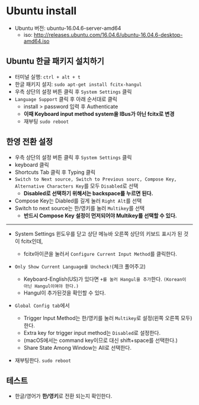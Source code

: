# Ubuntu install

- Ubuntu 버전: ubuntu-16.04.6-server-amd64
  - iso: http://releases.ubuntu.com/16.04.6/ubuntu-16.04.6-desktop-amd64.iso
  
 
## Ubuntu 한글 패키지 설치하기

- 터미널 실행: `ctrl + alt + t`
- 한글 패키지 설지: `sudo apt-get install fcitx-hangul`
- 우측 상단의 설정 버튼 클릭 후 `System Settings` 클릭
- `Language Support` 클릭 후 아래 순서대로 클릭
  - install > password 입력 후 Authenticate
  - **이때 Keyboard input method system을 IBus가 아닌 fcitx로 변경**
  - 재부팅 `sudo reboot`

## 한영 전환 설정

- 우측 상단의 설정 버튼 클릭 후 `System Settings` 클릭
- keyboard 클릭 
- Shortcuts Tab 클릭 후 Typing 클릭
- `Switch to Next source, Switch to Previous sourc, Compose Key, Alternative Characters Key`를 모두 `Disabled`로 선택
  - **Disabled로 선택하기 위해서는 backspace를 누르면 된다.**
- Compose Key는 Diabled를 길게 눌러 `Right Alt`를 선택
- Switch to next source는 한/영키를 눌러 `Multikey`를 선택
  - **반드시 Compose Key 설정이 먼저되어야 Multikey를 선택할 수 있다.** 
   
<hr>

- System Settings 윈도우를 닫고 상단 메뉴바 오른쪽 상단의 키보드 표시가 된 것이 fcitx인데,
  - fcitx아이콘을 눌러서 `Configure Current Input Method`를 클릭한다.
- `Only Show Current Language를 Uncheck!`(체크 풀어주고)
  - Keyboard-English(US)가 있다면 `+를 눌러 Hangul을 추가`한다. `(Korean이 아닌 Hangul이여야 한다.)`
  - Hangul이 추가된것을 확인할 수 있다.
  
- `Global Config tab`에서 
  - Trigger Input Method는 한/영키를 눌러 `Multikey`로 설정(왼쪽 오른쪽 모두)한다. 
  - Extra key for trigger input method는 `Disabled`로 설정한다. 
  - (macOS에서는 command key이므로 대신 shift+space를 선택한다.)
  - Share State Among Window는 All로 선택한다.
  
- 재부팅한다. `sudo reboot`

## 테스트 
- 한글/영어가 **한/영키**로 전환 되는지 확인한다. 
